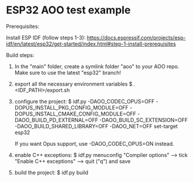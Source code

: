 # ESP32 AOO test example

Prerequisites:

Install ESP IDF (follow steps 1-3):
https://docs.espressif.com/projects/esp-idf/en/latest/esp32/get-started/index.html#step-1-install-prerequisites


Build steps:

1) In the "main" folder, create a symlink folder "aoo" to your AOO repo.
   Make sure to use the latest "esp32" branch!

2) export all the necessary environment variables
   $ . <IDF_PATH>/export.sh

3) configure the project:
   $ idf.py -DAOO_CODEC_OPUS=OFF -DOPUS_INSTALL_PKG_CONFIG_MODULE=OFF -DOPUS_INSTALL_CMAKE_CONFIG_MODULE=OFF -DAOO_BUILD_PD_EXTERNAL=OFF -DAOO_BUILD_SC_EXTENSION=OFF -DAOO_BUILD_SHARED_LIBRARY=OFF -DAOO_NET=OFF set-target esp32
   
   If you want Opus support, use -DAOO_CODEC_OPUS=ON instead.

4) enable C++ exceptions:
   $ idf.py menuconfig
   "Compiler options" --> tick "Enable C++ exceptions" --> quit ("q") and save

5) build the project:
   $ idf.py build
   
